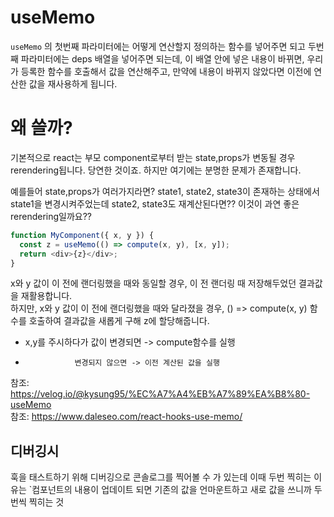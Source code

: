 # useMemo
`useMemo` 의 첫번째 파라미터에는 어떻게 연산할지 정의하는 함수를 넣어주면 되고 두번째 파라미터에는 deps 배열을 넣어주면 되는데, 이 배열 안에 넣은 내용이 바뀌면, 우리가 등록한 함수를 호출해서 값을 연산해주고, 만약에 내용이 바뀌지 않았다면 이전에 연산한 값을 재사용하게 됩니다.

# 왜 쓸까?

기본적으로 react는 부모 component로부터 받는 state,props가 변동될 경우 rerendering됩니다. 당연한 것이죠. 하지만 여기에는 분명한 문제가 존재합니다.

예를들어 state,props가 여러가지라면?
state1, state2, state3이 존재하는 상태에서 state1을 변경시켜주었는데 state2, state3도 재계산된다면??
이것이 과연 좋은 rerendering일까요??
```javascript
function MyComponent({ x, y }) {
  const z = useMemo(() => compute(x, y), [x, y]);
  return <div>{z}</div>;
}
```
x와 y 값이 이 전에 랜더링했을 때와 동일할 경우, 이 전 랜더링 때 저장해두었던 결과값을 재활용합니다.   
하지만, x와 y 값이 이 전에 랜더링했을 때와 달라졌을 경우, () => compute(x, y) 함수를 호출하여 결과값을 새롭게 구해 z에 할당해줍니다.
* x,y를 주시하다가 값이 변경되면 -> compute함수를 실행
*                변경되지 않으면 -> 이전 계산된 값을 실행 


참조: https://velog.io/@kysung95/%EC%A7%A4%EB%A7%89%EA%B8%80-useMemo  
참조: https://www.daleseo.com/react-hooks-use-memo/
## 디버깅시
훅을 태스트하기 위해 디버깅으로 콘솔로그를 찍어볼 수 가 있는데
이때 두번 찍히는 이유는 `컴포넌트의 내용이 업데이트 되면 기존의 값을 언마운트하고 새로 값을 쓰니까 두번씩 찍히는 것